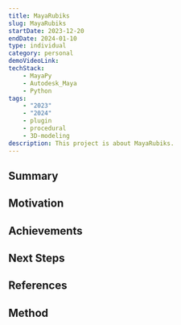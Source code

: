```yaml
---
title: MayaRubiks
slug: MayaRubiks
startDate: 2023-12-20
endDate: 2024-01-10
type: individual
category: personal
demoVideoLink:
techStack:
    - MayaPy
    - Autodesk_Maya
    - Python
tags:
    - "2023"
    - "2024"
    - plugin
    - procedural
    - 3D-modeling
description: This project is about MayaRubiks.
---
```


## Summary

## Motivation

## Achievements

## Next Steps

## References

## Method
